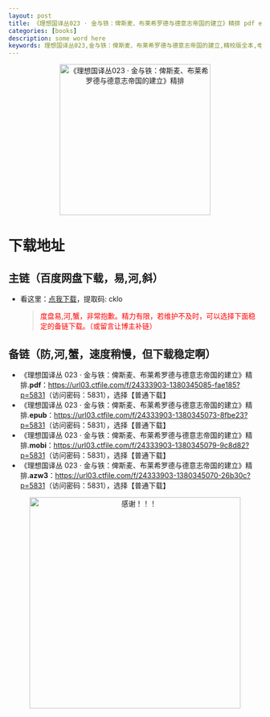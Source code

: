 ```yaml
---
layout: post
title: 《理想国译丛023 · 金与铁：俾斯麦、布莱希罗德与德意志帝国的建立》精排 pdf epub mobi azw3 电子书网盘下载
categories: [books]
description: some word here
keywords: 理想国译丛023,金与铁：俾斯麦、布莱希罗德与德意志帝国的建立,精校版全本,电子书,网盘下载
---
```


<div align="center"><img src="https://qweree.cn/wp-content/uploads/2024/10/li-xiang-guo-023.jpg" alt="《理想国译丛023 · 金与铁：俾斯麦、布莱希罗德与德意志帝国的建立》精排" width="300px" height="auto"></div>

# 下载地址

## 主链（百度网盘下载，易,河,斜）

- 看这里：[点我下载](https://pan.baidu.com/s/1iMXUbSbtZQZjDcqDmnWUyw?pwd=cklo)，提取码: cklo

  > <p style="color:red" >度盘易,河,蟹，非常抱歉。精力有限，若维护不及时，可以选择下面稳定的备链下载。（或留言让博主补链）</p>

## 备链（防,河,蟹，速度稍慢，但下载稳定啊）

- 《理想国译丛 023 · 金与铁：俾斯麦、布莱希罗德与德意志帝国的建立》精排.**pdf**：<https://url03.ctfile.com/f/24333903-1380345085-fae185?p=5831>（访问密码：5831），选择【普通下载】
- 《理想国译丛 023 · 金与铁：俾斯麦、布莱希罗德与德意志帝国的建立》精排.**epub**：<https://url03.ctfile.com/f/24333903-1380345073-8fbe23?p=5831>（访问密码：5831），选择【普通下载】
- 《理想国译丛 023 · 金与铁：俾斯麦、布莱希罗德与德意志帝国的建立》精排.**mobi**：<https://url03.ctfile.com/f/24333903-1380345079-9c8d82?p=5831>（访问密码：5831），选择【普通下载】
- 《理想国译丛 023 · 金与铁：俾斯麦、布莱希罗德与德意志帝国的建立》精排.**azw3**：<https://url03.ctfile.com/f/24333903-1380345070-26b30c?p=5831>（访问密码：5831），选择【普通下载】

<div align="center"><img src="https://pic.imgdb.cn/item/661246bf68eb935713c7f81c.gif" alt="感谢！！！" width="420px" height="auto"/></div>
